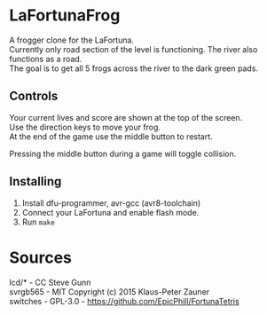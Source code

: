 ﻿# LaFortunaFrog
A frogger clone for the LaFortuna.  
Currently only road section of the level is functioning. The river also functions as a road.  
The goal is to get all 5 frogs across the river to the dark green pads.

## Controls
Your current lives and score are shown at the top of the screen.  
Use the direction keys to move your frog.  
At the end of the game use the middle button to restart.

Pressing the middle button during a game will toggle collision.

## Installing
1) Install dfu-programmer, avr-gcc (avr8-toolchain)
2) Connect your LaFortuna and enable flash mode.
3) Run `make`

# Sources
lcd/* - CC Steve Gunn  
svrgb565 - MIT Copyright (c) 2015 Klaus-Peter Zauner  
switches - GPL-3.0 - https://github.com/EpicPhill/FortunaTetris 
